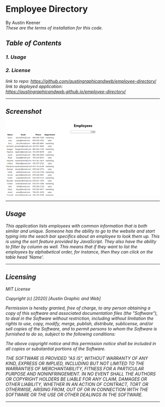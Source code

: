 # Employee Directory 
By Austin Keener <br>
<i>These are the terms of installation for this code.<i>
## Table of Contents
### 1. Usage <br>
### 2. License<br>

link to repo: https://github.com/austingraphicandweb/employee-directory/
link to deployed application: https://austingraphicandweb.github.io/employee-directory/
<hr>

## Screenshot

![screenshot](./Capture.PNG)


<hr>


## Usage
<i>This application lists employees with common information that is both similar and unique. Someone has the ability to go to the website and start typing into the seach bar specifics about an employee to look them up. This is using the sort feature provided by JavaScript. They also have the ability to filter by column as well. This means that if they want to list the employees by alphabetical order, for instance, then they can click on the table head 'Name'.<i>
<hr>

## Licensing
<i>
MIT License

Copyright (c) [2020] [Austin Graphic and Web]

Permission is hereby granted, free of charge, to any person obtaining a copy
of this software and associated documentation files (the "Software"), to deal
in the Software without restriction, including without limitation the rights
to use, copy, modify, merge, publish, distribute, sublicense, and/or sell
copies of the Software, and to permit persons to whom the Software is
furnished to do so, subject to the following conditions:

The above copyright notice and this permission notice shall be included in all
copies or substantial portions of the Software.

THE SOFTWARE IS PROVIDED "AS IS", WITHOUT WARRANTY OF ANY KIND, EXPRESS OR
IMPLIED, INCLUDING BUT NOT LIMITED TO THE WARRANTIES OF MERCHANTABILITY,
FITNESS FOR A PARTICULAR PURPOSE AND NONINFRINGEMENT. IN NO EVENT SHALL THE
AUTHORS OR COPYRIGHT HOLDERS BE LIABLE FOR ANY CLAIM, DAMAGES OR OTHER
LIABILITY, WHETHER IN AN ACTION OF CONTRACT, TORT OR OTHERWISE, ARISING FROM,
OUT OF OR IN CONNECTION WITH THE SOFTWARE OR THE USE OR OTHER DEALINGS IN THE
SOFTWARE.<i>
<hr>